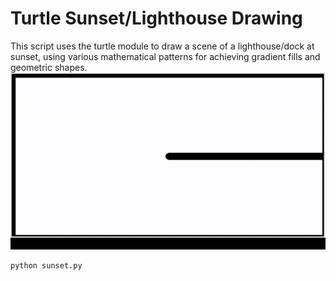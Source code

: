 # Turtle Sunset/Lighthouse Drawing

This script uses the turtle module to draw a scene of a lighthouse/dock at sunset, using various mathematical patterns for achieving gradient fills and geometric shapes.
![Drawing](drawing.gif)


```sh
python sunset.py
